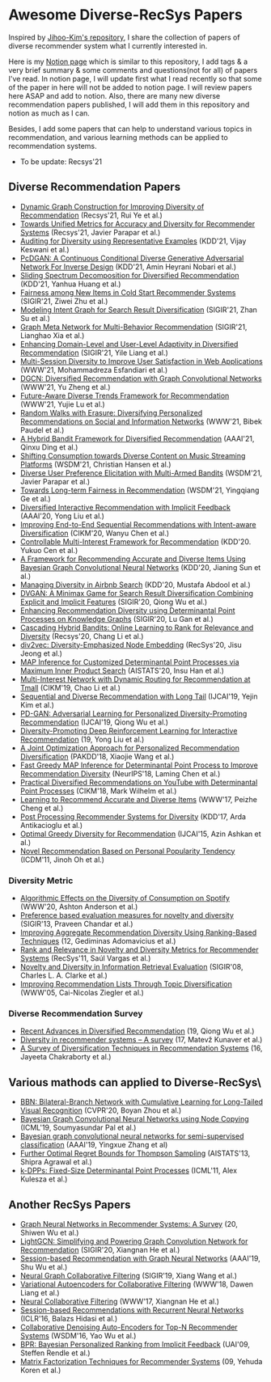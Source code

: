 # Awesome Diverse-RecSys Papers
Inspired by [Jihoo-Kim's repository](https://github.com/jihoo-kim/awesome-RecSys), I share the collection of papers of diverse recommender system what I currently interested in.

Here is my [Notion page](https://www.notion.so/cieske/Recommender-systems-paper-with-brief-summary-171cd4a126774cf6895f2edfb3b21e7c) which is similar to this repository, I add tags & a very brief summary & some comments and questions(not for all) of papers I've read. In notion page, I will update first what I read recently so that some of the paper in here will not be added to notion page. I will review papers here ASAP and add to notion. Also, there are many new diverse recommendation papers published, I will add them in this repository and notion as much as I can.

Besides, I add some papers that can help to understand various topics in recommendation, and various learning methods can be applied to recommendation systems.
* To be update: Recsys'21

## Diverse Recommendation Papers
* [Dynamic Graph Construction for Improving Diversity of Recommendation](https://dl.acm.org/doi/10.1145/3460231.3478845) (Recsys'21, Rui Ye et al.)
* [Towards Unified Metrics for Accuracy and Diversity for Recommender Systems](https://research.google/pubs/pub50607/) (Recsys'21, Javier Parapar et al.)
* [Auditing for Diversity using Representative Examples](https://arxiv.org/pdf/2107.07393.pdf) (KDD'21, Vijay Keswani et al.)
* [PcDGAN: A Continuous Conditional Diverse Generative Adversarial Network For Inverse Design](https://arxiv.org/pdf/2106.03620.pdf) (KDD'21, Amin Heyrani Nobari et al.)
* [Sliding Spectrum Decomposition for Diversified Recommendation](https://arxiv.org/pdf/2107.05204.pdf) (KDD'21, Yanhua Huang et al.)
* [Fairness among New Items in Cold Start Recommender Systems](https://dl.acm.org/doi/10.1145/3404835.3462948) (SIGIR'21, Ziwei Zhu et al.)
* [Modeling Intent Graph for Search Result Diversification](https://dl.acm.org/doi/10.1145/3404835.3462872) (SIGIR'21, Zhan Su et al.)
* [Graph Meta Network for Multi-Behavior Recommendation](https://dl.acm.org/doi/abs/10.1145/3404835.3462972) (SIGIR'21, Lianghao Xia et al.)
* [Enhancing Domain-Level and User-Level Adaptivity in Diversified Recommendation](https://dl.acm.org/doi/10.1145/3404835.3462957) (SIGIR'21, Yile Liang et al.)
* [Multi-Session Diversity to Improve User Satisfaction in Web Applications](https://dl.acm.org/doi/abs/10.1145/3442381.3450046) (WWW'21, Mohammadreza Esfandiari et al.)
* [DGCN: Diversified Recommendation with Graph Convolutional Networks](http://fi.ee.tsinghua.edu.cn/public/publications/b344fd48-92b0-11eb-96bc-0242ac120003.pdf) (WWW'21, Yu Zheng et al.)
* [Future-Aware Diverse Trends Framework for Recommendation](https://arxiv.org/pdf/2011.00422.pdf) (WWW'21, Yujie Lu et al.)
* [Random Walks with Erasure: Diversifying Personalized Recommendations on Social and Information Networks](https://arxiv.org/pdf/2102.09635.pdf) (WWW'21, Bibek Paudel
 et al.)
* [A Hybrid Bandit Framework for Diversified Recommendation](https://arxiv.org/pdf/2012.13245.pdf) (AAAI'21, Qinxu Ding et al.)
* [Shifting Consumption towards Diverse Content on Music Streaming Platforms](https://dl.acm.org/doi/10.1145/3437963.3441775) (WSDM'21, Christian Hansen et al.)
* [Diverse User Preference Elicitation with Multi-Armed Bandits](https://dl.acm.org/doi/pdf/10.1145/3437963.3441786) (WSDM'21, Javier Parapar et al.)
* [Towards Long-term Fairness in Recommendation](https://arxiv.org/pdf/2101.03584.pdf) (WSDM'21, Yingqiang Ge et al.)
* [Diversified Interactive Recommendation with Implicit Feedback](https://aaai.org/ojs/index.php/AAAI/article/view/5931/5787) (AAAI'20, Yong Liu et al.)
* [Improving End-to-End Sequential Recommendations with Intent-aware Diversification](https://arxiv.org/pdf/1908.10171.pdf) (CIKM'20, Wanyu Chen et al.)
* [Controllable Multi-Interest Framework for Recommendation](https://arxiv.org/pdf/2005.09347.pdf) (KDD'20. Yukuo Cen et al.)
* [A Framework for Recommending Accurate and Diverse Items Using Bayesian Graph Convolutional Neural Networks](https://dl.acm.org/doi/pdf/10.1145/3394486.3403254) (KDD'20, Jianing Sun et al.)
* [Managing Diversity in Airbnb Search](https://arxiv.org/pdf/2004.02621.pdf) (KDD'20, Mustafa Abdool et al.)
* [DVGAN: A Minimax Game for Search Result Diversification Combining Explicit and Implicit Features](http://playbigdata.ruc.edu.cn/dou/publication/2020_sigir_divgan.pdf) (SIGIR'20, Qiong Wu et al.)
* [Enhancing Recommendation Diversity using Determinantal Point Processes on Knowledge Graphs](https://dl.acm.org/doi/abs/10.1145/3397271.3401213) (SIGIR'20, Lu Gan et al.)
* [Cascading Hybrid Bandits: Online Learning to Rank for Relevance and Diversity](https://arxiv.org/pdf/1912.00508.pdf) (Recsys'20, Chang Li et al.)
* [div2vec: Diversity-Emphasized Node Embedding](https://arxiv.org/ftp/arxiv/papers/2009/2009.09588.pdf) (RecSys'20, Jisu Jeong et al.)
* [MAP Inference for Customized Determinantal Point Processes via Maximum Inner Product Search](http://proceedings.mlr.press/v108/han20b/han20b.pdf) (AISTATS'20, Insu Han et al.)
* [Multi-Interest Network with Dynamic Routing for Recommendation at Tmall](https://arxiv.org/pdf/1904.08030.pdf) (CIKM'19, Chao Li et al.)
* [Sequential and Diverse Recommendation with Long Tail](https://www.ijcai.org/Proceedings/2019/0380.pdf) (IJCAI'19, Yejin Kim et al.)
* [PD-GAN: Adversarial Learning for Personalized Diversity-Promoting Recommendation](https://www.ijcai.org/Proceedings/2019/0537.pdf) (IJCAI'19, Qiong Wu et al.)
* [Diversity-Promoting Deep Reinforcement Learning for Interactive Recommendation](https://arxiv.org/pdf/1903.07826.pdf) (19, Yong Liu et al.)
* [A Joint Optimization Approach for Personalized Recommendation Diversification](http://www.ruizhang.info/publications/PAKDD2018_Personalized%20Recommendation%20Diversification.pdf) (PAKDD'18, Xiaojie Wang et al.)
* [Fast Greedy MAP Inference for Determinantal Point Process to Improve Recommendation Diversity](https://proceedings.neurips.cc/paper/2018/file/dbbf603ff0e99629dda5d75b6f75f966-Paper.pdf) (NeurIPS'18, Laming Chen et al.)
* [Practical Diversified Recommendations on YouTube with Determinantal Point Processes](https://jgillenw.com/cikm2018.pdf) (CIKM'18, Mark Wilhelm et al.)
* [Learning to Recommend Accurate and Diverse Items](http://wangshuaiqiang.net/publications/WWW17.pdf) (WWW'17, Peizhe Cheng et al.)
* [Post Processing Recommender Systems for Diversity](http://www.contrib.andrew.cmu.edu/~ravi/kdd17.pdf) (KDD'17, Arda Antikacioglu et al.)
* [Optimal Greedy Diversity for Recommendation](https://www.ijcai.org/Proceedings/15/Papers/248.pdf) (IJCAI'15, Azin Ashkan et al.)
* [Novel Recommendation Based on Personal Popularity Tendency](https://ieeexplore.ieee.org/document/6137255) (ICDM'11, Jinoh Oh et al.)


### Diversity Metric
* [Algorithmic Effects on the Diversity of Consumption on Spotify](http://www.cs.toronto.edu/~ashton/pubs/alg-effects-spotify-www2020.pdf) (WWW'20, Ashton Anderson et al.)
* [Preference based evaluation measures for novelty and diversity](http://184pc128.csie.ntnu.edu.tw/presentation/14-04-08/Preference%20Based%20Evaluation%20Measures%20for%20Novelty%20and%20Diversity.pdf) (SIGIR'13, Praveen Chandar et al.)
* [Improving Aggregate Recommendation Diversity Using Ranking-Based Techniques](https://citeseerx.ist.psu.edu/viewdoc/download?doi=10.1.1.459.8174&rep=rep1&type=pdf) (12, Gediminas Adomavicius et al.)
* [Rank and Relevance in Novelty and Diversity Metrics for Recommender Systems](http://ir.ii.uam.es/pubs/recsys11-vargas.pdf) (RecSys'11, Saúl Vargas et al.)
* [Novelty and Diversity in Information Retrieval Evaluation](https://plg.uwaterloo.ca/~gvcormac/novelty.pdf) (SIGIR'08, Charles L. A. Clarke et al.)
* [Improving Recommendation Lists Through Topic Diversification](http://citeseerx.ist.psu.edu/viewdoc/download?doi=10.1.1.62.9683&rep=rep1&type=pdf) (WWW'05, Cai-Nicolas Ziegler et al.)


### Diverse Recommendation Survey
* [Recent Advances in Diversified Recommendation](https://arxiv.org/pdf/1905.06589.pdf) (19, Qiong Wu et al.)
* [Diversity in recommender systems – A survey](https://papers-gamma.link/static/memory/pdfs/153-Kunaver_Diversity_in_Recommender_Systems_2017.pdf) (17, Matevž Kunaver et al.)
* [A Survey of Diversification Techniques in Recommendation Systems](https://www.researchgate.net/publication/311610832_A_survey_of_diversification_techniques_in_Recommendation_Systems) (16, Jayeeta Chakraborty et al.)


## Various mathods can applied to Diverse-RecSys\
* [BBN: Bilateral-Branch Network with Cumulative Learning for Long-Tailed Visual Recognition](https://arxiv.org/pdf/1912.02413.pdf) (CVPR'20, Boyan Zhou et al.)
* [Bayesian Graph Convolutional Neural Networks using Node Copying](https://arxiv.org/pdf/1911.04965.pdf) (ICML'19, Soumyasundar Pal et al.)
* [Bayesian graph convolutional neural networks for semi-supervised classification](https://arxiv.org/pdf/1811.11103.pdf) (AAAI'19, Yingxue Zhang et al)
* [Further Optimal Regret Bounds for Thompson Sampling](http://proceedings.mlr.press/v31/agrawal13a.pdf) (AISTATS'13, Shipra Agrawal et al.)
* [k-DPPs: Fixed-Size Determinantal Point Processes](https://icml.cc/2011/papers/611_icmlpaper.pdf) (ICML'11, Alex Kulesza et al.)


## Another RecSys Papers
* [Graph Neural Networks in Recommender Systems: A Survey](https://arxiv.org/pdf/2011.02260.pdf) (20, Shiwen Wu et al.)
* [LightGCN: Simplifying and Powering Graph Convolution Network for Recommendation](https://arxiv.org/pdf/2002.02126.pdf) (SIGIR'20, Xiangnan He et al.)
* [Session-based Recommendation with Graph Neural Networks](https://arxiv.org/pdf/1811.00855.pdf) (AAAI'19, Shu Wu et al.)
* [Neural Graph Collaborative Filtering](https://arxiv.org/pdf/1905.08108.pdf) (SIGIR'19, Xiang Wang et al.)
* [Variational Autoencoders for Collaborative Filtering](https://arxiv.org/pdf/1802.05814.pdf) (WWW'18, Dawen Liang et al.)
* [Neural Collaborative Filtering](https://arxiv.org/pdf/1708.05031.pdf) (WWW'17, Xiangnan He et al.)
* [Session-based Recommendations with Recurrent Neural Networks](https://arxiv.org/pdf/1511.06939.pdf) (ICLR'16, Balazs Hidasi et al.)
* [Collaborative Denoising Auto-Encoders for Top-N Recommender Systems](https://alicezheng.org/papers/wsdm16-cdae.pdf) (WSDM'16, Yao Wu et al.)
* [BPR: Bayesian Personalized Ranking from Implicit Feedback](https://arxiv.org/ftp/arxiv/papers/1205/1205.2618.pdf) (UAI'09, Steffen Rendle et al.)
* [Matrix Factorization Techniques for Recommender Systems](https://datajobs.com/data-science-repo/Recommender-Systems-[Netflix].pdf) (09, Yehuda Koren et al.)
